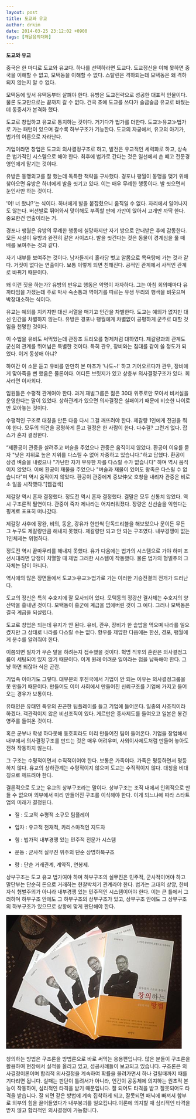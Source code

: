 ```yaml
---
layout: post
title: 도교와 유교
author: drkim
date: 2014-03-25 23:12:02 +0900
tags: [깨달음의대화]
---
```

**도교와 유교**

  


중국은 한 마디로 도교와 유교다. 하나를 선택하라면 도교다. 도교정신을 이해 못하면 중국을 이해할 수 없고, 모택동을 이해할 수 없다. 스탈린은 격하되는데 모택동은 왜 격하되지 않는지 알 수 없다. 

  


모택동에 앞서 유택동부터 살펴야 한다. 유방은 도교전략으로 성공한 대표적 인물이다. 물론 도교만으로는 끝까지 갈 수 없다. 건국 초에 도교를 쓰다가 슬금슬금 유교로 바꿨는데 동중서가 본격화 했다. 

  


도교로 창업하고 유교로 통치하는 것이다. 거기다가 법가를 더한다. 도교≫유교≫법가로 가는 패턴이 있으며 갈수록 하부구조가 기능한다. 도교의 자궁에서, 유교의 아기가, 법가의 어른으로 자라난다.

  


기업이라면 창업은 도교의 의사결정구조로 하고, 발전은 유교적인 세력화로 하고, 상속은 법가적인 시스템으로 해야 한다. 최후에 법가로 간다는 것은 일선에서 손 떼고 전문경영인에게 맡기는 것이다.

  


유방은 동맹외교를 잘 했는데 독특한 책략을 구사했다. 경포나 팽월이 동맹을 맺기 위해 찾아오면 유방은 하녀에게 발을 씻기고 있다. 이는 매우 무례한 행동이다. 발 씻으면서 눈인사만 하는 것이다. 

  


'어! 너 왔냐?'는 식이다. 하녀에게 발을 붙잡혔으니 움직일 수 없다. 자리에서 일어나지도 않는다. 버선발로 뛰어와서 맞이해도 부족할 판에 가만이 앉아서 고개만 까딱 한다. 중요한건 연출이라는 거.

  


경포나 팽월은 유방의 무례한 행동에 실망하지만 자기 방으로 안내받은 후에 감동한다. 모든 시설이 유방과 완전히 같은 사이즈다. 발을 씻긴다는 것은 동물이 경계심을 풀 때 배를 보여주는 것과 같다.

  


자기 내부를 보여주는 것이다. 남자들끼리 홀라당 벗고 알몸으로 목욕탕에 가는 것과 같다. 거짓이 없다는 연출이다. 보통 이렇게 되면 친해진다. 공적인 관계에서 사적인 관계로 바뀌기 때문이다. 

  


왜 이런 짓을 하는가? 유방의 반유교 행동은 악명이 자자하다. 그는 아침 회의때마다 유까타임을 가졌는데 주로 박사 숙손통과 역이기를 따르는 유생 무리의 행색을 비웃으며 박장대소하는 식이다. 

  


유교는 예의를 지키지만 대신 서열을 매기고 인간을 차별한다. 도교는 예의가 없지만 대신 인간을 차별하지 않는다. 유방은 경포나 팽월에게 차별없이 공평하게 군주로 대할 것임을 천명한 것이다. 

  


이 수법을 유비도 써먹었는데 관장조 트리오를 형제처럼 대하였다. 제갈량과의 관계도 군신의 관계를 뛰어넘은 특별한 것이다. 특히 관우, 장비와는 침대를 같이 쓸 정도가 되었다. 이거 동성애 아냐? 

  


하여간 이 소문 듣고 유비를 만만히 본 마초가 '나도~!' 하고 기어오르다가 관우, 장비에게 맞아죽을 뻔 했음은 물론이다. 어디든 브릿지가 있고 상층부 의사결정구조가 있다. 회사라면 이사회다. 

  


임원들은 수평적 관계여야 한다. 과거 재벌그룹은 젊은 30대 위주로만 모아서 비서실을 운영한다는 말이 있었다. 상하관계가 있으면 의사결정은 실패이기 때문에 비슷한 나이로만 모아놓는 것이다.

  


수평적인 구조로 대칭을 만든 다음 다시 그걸 깨뜨려야 한다. 제갈량 1인에게 전권을 줘야 한다. 모두의 의견을 공평하게 듣고 결정은 한 사람이 한다. 다수결? 그런거 없다. 잡스가 혼자 결정한다.

  


“제환공이 관중을 살려주고 벼슬을 주었으나 관중은 움직이지 않았다. 환공이 이유를 묻자 "낮은 지위로 높은 지위를 다스릴 수 없어 자중하고 있습니다."하고 답했다. 환공이 상경 벼슬을 내렸으나 "가난한 자가 부유한 자를 다스릴 수가 없습니다" 하며 역시 움직이지 않았다. 이에 환공이 재물을 주었으나 "벼슬과 재물이 있어도 왕족은 다스릴 수 없습니다"며 역시 움직이지 않았다. 환공이 관중에게 중보仲父 호칭을 내리자 관중은 비로소 일을 시작했다.”[웹검색]

  


제갈량 역시 혼자 결정했다. 정도전 역시 혼자 결정했다. 결말은 모두 신통치 않았다. 역시 구조론적 필연이다. 관중이 죽자 제나라는 어지러워졌다. 장량은 신선술을 익힌다는 핑계로 표표히 떠나갔다. 

  


제갈랑 사후에 장완, 비의, 동윤, 강유가 한번씩 단독드리블을 해보았으나 문이든 무든 그 누구도 제갈량만큼 해내지 못했다. 제갈량만 되고 안 되는 구조였다. 내부경쟁이 없는 1인체제는 위험하다. 

  


정도전 역시 끝마무리를 해내지 못했다. 유가 다음에는 법가의 시스템으로 가야 하며 조선시대라면 당쟁이 치열할 때 제법 그러한 시스템이 작동했다. 물론 법가의 형벌주의 그 자체는 답이 아니다. 

  


역사에의 많은 장면들에서 도교≫유교≫법가로 가는 이러한 기승전결의 전개가 드러난다. 

  


도교의 정신은 특히 수호지에 잘 묘사되어 있다. 모택동의 정강산 결사체는 수호지의 양산박을 흉내낸 것이다. 모택동이 홍군에 계급을 없애버린 것이 그 예다. 그러나 모택동은 결국 계급을 되살렸다. 

  


도교로 창업은 되는데 유지가 안 된다. 유비, 관우, 장비가 한 솥밥을 먹으며 나라를 일으켰지만 그 상태로 나라를 다스릴 수는 없다. 항우를 제압한 다음에는 한신, 경포, 팽월에게 분수를 알려줘야 한다.

  


이쯤되면 필자가 무슨 말을 하려는지 접수했을 것이다. 혁명 직후의 혼란은 의사결정그룹이 세팅되어 있지 않기 때문이다. 이게 원래 어려운 일이라는 점을 납득해야 한다. 그냥 하면 되잖아 식은 곤란.

  


기업족 이야기도 그렇다. 대부분의 후진국에서 기업이 안 되는 이유는 의사결정그룹을 못 만들기 때문이다. 만들어도 이미 사회에서 만들어진 신뢰구조를 기업에 가지고 들어오는 경우가 보통이다.

  


유태인은 유태인 특유의 끈끈한 팀플레이를 들고 기업에 들어온다. 일종의 사조직이라 하겠다. 객관적이지 않은 비선조직이 있다. 게르만은 종사제도를 들여오고 일본은 봉건영주를 들여온 것이다. 

  


혹은 군부나 학생 하다못해 동호회라도 미리 만들어진 팀이 들어온다. 기업을 창업해서 내부에서 의사결정구조를 만드는 것은 매우 어려우며, 사외이사제도처럼 만들어 놓아도 전혀 작동하지 않는다. 

  


그 구조는 수평적이면서 수직적이어야 한다. 보통은 가족이다. 가족은 평등하면서 평등하지 않다. 유교의 상하관계는 수평적이지 않으며 도교는 수직적이지 않다. 대칭을 비대칭으로 깨뜨려야 한다. 

  


결론적으로 도교는 유교의 상부구조라는 말이다. 상부구조는 조직 내에서 인위적으로 만들 수 없으며 외부에서 미리 만들어진 구조를 이식해야 한다. 이게 되느냐에 따라 스타트업의 미래가 결정된다.

  


* 질 : 도교적 수평적 소규모 팀플레이

* 입자 : 유교적 천재적, 카리스마적인 지도자

* 힘 : 법가적 내부경쟁 있는 민주적 전문가 시스템

* 운동 : 군사적 실무진 위주의 단순 상명하복구조

* 량 : 단순 거래관계, 계약직, 연봉제.

  


상부구조는 도교 유교 법가여야 하며 하부구조의 실무진은 민주적, 군사적이어야 하고 말단부는 단순히 돈으로 거래하는 현찰박치기 관계라야 한다. 법가는 고대의 상앙, 한비자식 형벌주의가 아니라 내부경쟁 있는 민주적인 시스템이어야 한다. 이는 큰 틀에서 그러하며 하부구조 안에도 그 하부구조의 상부구조가 있고, 상부구조 안에도 그 상부구조의 하부구조가 있으므로 상황에 맞게 판단해야 한다.

  


  



 ![](/files/attach/images/198/897/454/ch.JPG) 

  


창의하는 방법은 구조론을 방법론으로 바로 써먹는 응용편입니다. 많은 분들이 구조론을 활용하여 현장에서 실적을 올리고 있고, 성공사례들이 보고되고 있습니다. 구조론은 의사결정이론이며 합리적 의사결정을 계속하여 확률을 올려가면서 하나 걸릴때까지 때를 기다리면 됩니다. 실패는 판단이 틀려서가 아니라, 인간이 공동체에 의지하는 원초적 본능이 작동하여, 심리적인 타격을 받기 때문입니다. 잘 되어도 타격을 받고 잘못되어도 타격을 받습니다. 잘 되면 같은 방법에 계속 집착하게 되고, 잘못되면 패닉에 빠져서 함부로 외부의 힘을 끌어들였다가 내부붕괴를 일으킵니다.이론에 의지할 때 심리적인 타격을 받지 않고 합리적인 의사결정이 가능합니다.